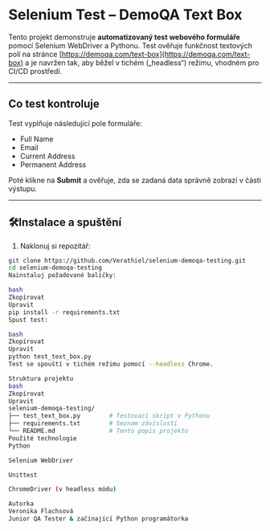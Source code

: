 # Selenium Test – DemoQA Text Box

Tento projekt demonstruje **automatizovaný test webového formuláře** pomocí Selenium WebDriver a Pythonu. Test ověřuje funkčnost textových polí na stránce [https://demoqa.com/text-box](https://demoqa.com/text-box) a je navržen tak, aby běžel v tichém („headless“) režimu, vhodném pro CI/CD prostředí.

---

## Co test kontroluje

Test vyplňuje následující pole formuláře:

- Full Name
- Email
- Current Address
- Permanent Address

Poté klikne na **Submit** a ověřuje, zda se zadaná data správně zobrazí v části výstupu.

---

## 🛠Instalace a spuštění

1. Naklonuj si repozitář:
```bash
git clone https://github.com/Verathiel/selenium-demoqa-testing.git
cd selenium-demoqa-testing
Nainstaluj požadované balíčky:

bash
Zkopírovat
Upravit
pip install -r requirements.txt
Spusť test:

bash
Zkopírovat
Upravit
python test_text_box.py
Test se spouští v tichém režimu pomocí --headless Chrome.

Struktura projektu
bash
Zkopírovat
Upravit
selenium-demoqa-testing/
├── test_text_box.py        # Testovací skript v Pythonu
├── requirements.txt        # Seznam závislostí
└── README.md               # Tento popis projektu
Použité technologie
Python

Selenium WebDriver

Unittest

ChromeDriver (v headless módu)

Autorka
Veronika Flachsová
Junior QA Tester & začínající Python programátorka

